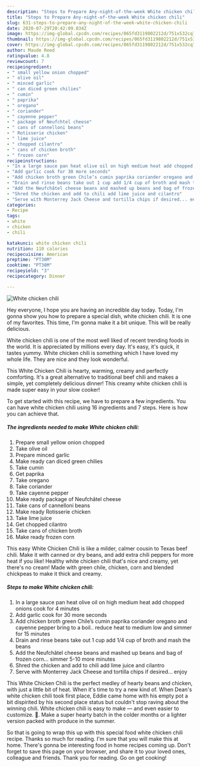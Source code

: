 ```yaml
---
description: "Steps to Prepare Any-night-of-the-week White chicken chili"
title: "Steps to Prepare Any-night-of-the-week White chicken chili"
slug: 631-steps-to-prepare-any-night-of-the-week-white-chicken-chili
date: 2020-07-29T20:42:09.034Z
image: https://img-global.cpcdn.com/recipes/065fd3119802212d/751x532cq70/white-chicken-chili-recipe-main-photo.jpg
thumbnail: https://img-global.cpcdn.com/recipes/065fd3119802212d/751x532cq70/white-chicken-chili-recipe-main-photo.jpg
cover: https://img-global.cpcdn.com/recipes/065fd3119802212d/751x532cq70/white-chicken-chili-recipe-main-photo.jpg
author: Maude Reed
ratingvalue: 4.8
reviewcount: 7
recipeingredient:
- " small yellow onion chopped"
- " olive oil"
- " minced garlic"
- " can diced green chilies"
- " cumin"
- " paprika"
- " oregano"
- " coriander"
- " cayenne pepper"
- " package of Neufchtel cheese"
- " cans of cannelloni beans"
- " Rotisserie chicken"
- " lime juice"
- " chopped cilantro"
- " cans of chicken broth"
- " frozen corn"
recipeinstructions:
- "In a large sauce pan heat olive oil on high medium heat add chopped onions cook for 4 minutes"
- "Add garlic cook for 30 more seconds"
- "Add chicken broth green Chile’s cumin paprika coriander oregano and cayenne pepper bring to a boil.. reduce heat to medium low and simmer for 15 minutes"
- "Drain and rinse beans take out 1 cup add 1/4 cup of broth and mash the beans"
- "Add the Neufchâtel cheese beans and mashed up beans and bag of frozen corn... simmer 5-10 more minutes"
- "Shred the chicken and add to chili add lime juice and cilantro"
- "Serve with Monterrey Jack Cheese and tortilla chips if desired... enjoy"
categories:
- Recipe
tags:
- white
- chicken
- chili

katakunci: white chicken chili 
nutrition: 110 calories
recipecuisine: American
preptime: "PT30M"
cooktime: "PT30M"
recipeyield: "3"
recipecategory: Dinner

---
```



![White chicken chili](https://img-global.cpcdn.com/recipes/065fd3119802212d/751x532cq70/white-chicken-chili-recipe-main-photo.jpg)

Hey everyone, I hope you are having an incredible day today. Today, I'm gonna show you how to prepare a special dish, white chicken chili. It is one of my favorites. This time, I'm gonna make it a bit unique. This will be really delicious.

White chicken chili is one of the most well liked of recent trending foods in the world. It is appreciated by millions every day. It's easy, it's quick, it tastes yummy. White chicken chili is something which I have loved my whole life. They are nice and they look wonderful.

This White Chicken Chili is hearty, warming, creamy and perfectly comforting. It&#39;s a great alternative to traditional beef chili and makes a simple, yet completely delicious dinner! This creamy white chicken chili is made super easy in your slow cooker!


To get started with this recipe, we have to prepare a few ingredients. You can have white chicken chili using 16 ingredients and 7 steps. Here is how you can achieve that.

<!--inarticleads1-->

##### The ingredients needed to make White chicken chili:

1. Prepare  small yellow onion chopped
1. Take  olive oil
1. Prepare  minced garlic
1. Make ready  can diced green chilies
1. Take  cumin
1. Get  paprika
1. Take  oregano
1. Take  coriander
1. Take  cayenne pepper
1. Make ready  package of Neufchâtel cheese
1. Take  cans of cannelloni beans
1. Make ready  Rotisserie chicken
1. Take  lime juice
1. Get  chopped cilantro
1. Take  cans of chicken broth
1. Make ready  frozen corn


This easy White Chicken Chili is like a milder, calmer cousin to Texas beef chili. Make it with canned or dry beans, and add extra chili peppers for more heat if you like! Healthy white chicken chili that&#39;s nice and creamy, yet there&#39;s no cream! Made with green chile, chicken, corn and blended chickpeas to make it thick and creamy. 

<!--inarticleads2-->

##### Steps to make White chicken chili:

1. In a large sauce pan heat olive oil on high medium heat add chopped onions cook for 4 minutes
1. Add garlic cook for 30 more seconds
1. Add chicken broth green Chile’s cumin paprika coriander oregano and cayenne pepper bring to a boil.. reduce heat to medium low and simmer for 15 minutes
1. Drain and rinse beans take out 1 cup add 1/4 cup of broth and mash the beans
1. Add the Neufchâtel cheese beans and mashed up beans and bag of frozen corn... simmer 5-10 more minutes
1. Shred the chicken and add to chili add lime juice and cilantro
1. Serve with Monterrey Jack Cheese and tortilla chips if desired... enjoy


This White Chicken Chili is the perfect medley of hearty beans and chicken, with just a little bit of heat. When it&#39;s time to try a new kind of. When Dean&#39;s white chicken chili took first place, Eddie came home with his empty pot a bit dispirited by his second place status but couldn&#39;t stop raving about the winning chili. White chicken chili is easy to make — and even easier to customize. 🥘. Make a super hearty batch in the colder months or a lighter version packed with produce in the summer. 

So that is going to wrap this up with this special food white chicken chili recipe. Thanks so much for reading. I'm sure that you will make this at home. There's gonna be interesting food in home recipes coming up. Don't forget to save this page on your browser, and share it to your loved ones, colleague and friends. Thank you for reading. Go on get cooking!
